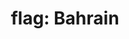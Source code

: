 ---
layout: smileys&emotion
title: "flag: Bahrain"
emoji: flag_bahrain
permalink: 🇧🇭.html
image: assets/img/3moji/flag_bahrain.png
---